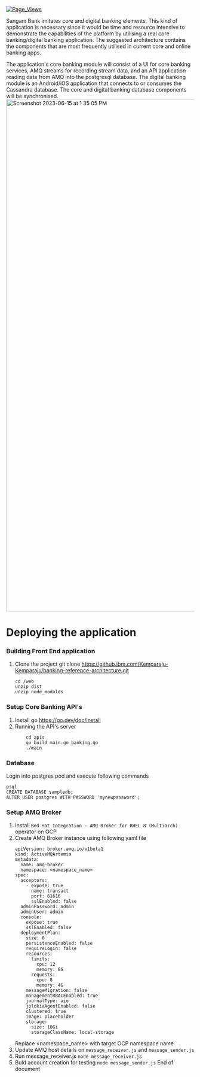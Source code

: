 [![Page_Views](https://hits.seeyoufarm.com/api/count/incr/badge.svg?url=https%3A%2F%2Fgithub.com%2Fmithunhr87%2Fmetrics_first&count_bg=%2379C83D&title_bg=%23555555&icon=&icon_color=%23E7E7E7&title=hits&edge_flat=false)](https://hits.seeyoufarm.com)

Sangam Bank imitates core and digital banking elements. This kind of application is necessary since it would be time and resource intensive to demonstrate the capabilities of the platform by utilising a real core banking/digital banking application. The suggested architecture contains the components that are most frequently utilised in current core and online banking apps.

The application's core banking module will consist of a UI for core banking services, AMQ streams for recording stream data, and an API application reading data from AMQ into the postgresql database. The digital banking module is an Android/iOS application that connects to or consumes the Cassandra database. The core and digital banking database components will be synchronised.
<img width="1369" alt="Screenshot 2023-06-15 at 1 35 05 PM" src="https://media.github.ibm.com/user/29776/files/5cb55acc-93a9-4d47-9f88-62cfa25c3288">

# Deploying the application

### Building Front End application
1. Clone the project
   git clone https://github.ibm.com/Kemparaju-Kemparaju/banking-reference-architecture.git
    ```
    cd /web
   unzip dist
   unzip node_modules
    ```
    
### Setup Core Banking API's
1. Install go https://go.dev/doc/install
2. Running the API's server
    ```
        cd apis
        go build main.go banking.go
        ./main
    ```
    
### Database
Login into postgres pod and execute following commands
```
psql
CREATE DATABASE sampledb;
ALTER USER postgres WITH PASSWORD 'mynewpassword';
```

### Setup AMQ Broker
1. Install ```Red Hat Integration - AMQ Broker for RHEL 8 (Multiarch)``` operator on OCP
2. Create AMQ Broker instance using following yaml file
    ```
    apiVersion: broker.amq.io/v1beta1
    kind: ActiveMQArtemis
    metadata:
      name: amq-broker
      namespace: <namespace_name>
    spec:
      acceptors:
        - expose: true
          name: transact
          port: 61616
          sslEnabled: false
      adminPassword: admin
      adminUser: admin
      console:
        expose: true
        sslEnabled: false
      deploymentPlan:
        size: 0
        persistenceEnabled: false
        requireLogin: false
        resources:
          limits:
            cpu: 12
            memory: 8G
          requests:
            cpu: 8
            memory: 4G
        messageMigration: false
        managementRBACEnabled: true
        journalType: aio
        jolokiaAgentEnabled: false
        clustered: true
        image: placeholder
        storage:
          size: 10Gi
          storageClassName: local-storage
    ```
    Replace <namespace_name> with target OCP namespace name
3. Update AMQ host details on ```message_receiver.js``` and ```message_sender.js```
4. Run message_receiver.js ```node message_receiver.js```
5. Buld account creation for testing ```node message_sender.js```
End of document
